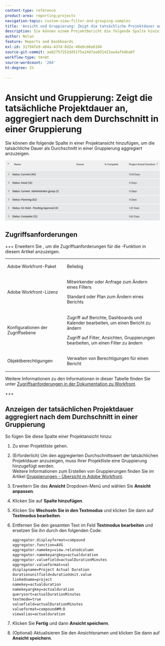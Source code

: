 ```yaml
---
content-type: reference
product-area: reporting;projects
navigation-topic: custom-view-filter-and-grouping-samples
title: 'Ansicht und Gruppierung: Zeigt die tatsächliche Projektdauer aggregiert nach dem Durchschnitt in einer Gruppierung an'
description: Sie können einem Projektbericht die folgende Spalte hinzufügen, um die tatsächliche Dauer als Durchschnitt in einer Gruppierung aggregiert anzuzeigen.
author: Nolan
feature: Reports and Dashboards
exl-id: 31794fe9-a04a-437d-8d2e-40e0cb6e6104
source-git-commit: aa8275f252dd51f5a14d7aa931423aa4afb4ba8f
workflow-type: tm+mt
source-wordcount: '264'
ht-degree: 1%

---
```


# Ansicht und Gruppierung: Zeigt die tatsächliche Projektdauer an, aggregiert nach dem Durchschnitt in einer Gruppierung

<!--Audited: 11/2024-->

Sie können die folgende Spalte in einer Projektansicht hinzufügen, um die tatsächliche Dauer als Durchschnitt in einer Gruppierung aggregiert anzuzeigen.

![PROJECT_WITH_AGGREGATE_ACTUAL_DURATION_IN_GROUPING_VIEW.png](assets/project-with-aggregate-actual-duration-in-grouping-view-350x65.png)

## Zugriffsanforderungen

+++ Erweitern Sie , um die Zugriffsanforderungen für die -Funktion in diesem Artikel anzuzeigen.

<table style="table-layout:auto"> 
 <col> 
 <col> 
 <tbody> 
  <tr> 
   <td role="rowheader">Adobe Workfront-Paket</td> 
   <td> <p>Beliebig</p> </td> 
  </tr> 
  <tr> 
   <td role="rowheader">Adobe Workfront-Lizenz</td> 
   <td> 
   <p>Mitwirkender oder Anfrage zum Ändern eines Filters </p>
   <p>Standard oder Plan zum Ändern eines Berichts</p>
  </tr> 
  <tr> 
   <td role="rowheader">Konfigurationen der Zugriffsebene</td> 
   <td> <p>Zugriff auf Berichte, Dashboards und Kalender bearbeiten, um einen Bericht zu ändern</p> <p>Zugriff auf Filter, Ansichten, Gruppierungen bearbeiten, um einen Filter zu ändern</p> </td> 
  </tr> 
  <tr> 
   <td role="rowheader">Objektberechtigungen</td> 
   <td> <p>Verwalten von Berechtigungen für einen Bericht</p>  </td> 
  </tr> 
 </tbody> 
</table>

Weitere Informationen zu den Informationen in dieser Tabelle finden Sie unter [Zugriffsanforderungen in der Dokumentation zu Workfront](/help/quicksilver/administration-and-setup/add-users/access-levels-and-object-permissions/access-level-requirements-in-documentation.md).

+++

## Anzeigen der tatsächlichen Projektdauer aggregiert nach dem Durchschnitt in einer Gruppierung

So fügen Sie diese Spalte einer Projektansicht hinzu:

1. Zu einer Projektliste gehen.
1. (Erforderlich) Um den aggregierten Durchschnittswert der tatsächlichen Projektdauer anzuzeigen, muss Ihrer Projektliste eine Gruppierung hinzugefügt werden.\
   Weitere Informationen zum Erstellen von Gruppierungen finden Sie im Artikel [Gruppierungen - Übersicht in Adobe Workfront](../../../reports-and-dashboards/reports/reporting-elements/groupings-overview.md).
1. Erweitern Sie das **Ansicht** Dropdown-Menü und wählen Sie **Ansicht anpassen**.
1. Klicken Sie auf **Spalte hinzufügen**.
1. Klicken Sie **Wechseln Sie in den Textmodus** und klicken Sie dann auf **Textmodus bearbeiten**.
1. Entfernen Sie den gesamten Text im Feld **Textmodus bearbeiten** und ersetzen Sie ihn durch den folgenden Code:

   ```
   aggregator.displayformat=compound 
   aggregator.function=AVG 
   aggregator.namekey=view.relatedcolumn 
   aggregator.namekeyargkey=actualduration 
   aggregator.valuefield=actualDurationMinutes 
   aggregator.valueformat=val 
   displayname=Project Actual Duration 
   durationunitfield=durationUnit.value 
   linkedname=project 
   namekey=actualduration 
   namekeyargkey=actualduration 
   querysort=actualDurationMinutes 
   textmode=true 
   valuefield=actualDurationMinutes 
   valueformat=compound#M:D 
   viewalias=actualduration
   ```

1. Klicken Sie **Fertig** und dann **Ansicht speichern**.
1. (Optional) Aktualisieren Sie den Ansichtsnamen und klicken Sie dann auf **Ansicht speichern**.
